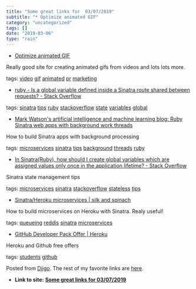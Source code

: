 ```yaml
---
title: "Some great links for  03/07/2019"
subtitle: "* Optimize animated GIF"
category: "uncategorized"
tags: []
date: "2019-03-06"
type: "rain"
---
```

* [Optimize animated GIF](<https://ezgif.com/optimize/ezgif-5-bca12753301f.gif>)

Really good site for creating animated gifs from videos and lots lots more.

tags: [video](<https://www.diigo.com/user/pitosalas/video>)
[gif](<https://www.diigo.com/user/pitosalas/gif>)
[animated](<https://www.diigo.com/user/pitosalas/animated>)
[pr](<https://www.diigo.com/user/pitosalas/pr>)
[marketing](<https://www.diigo.com/user/pitosalas/marketing>)

  * [ruby - Is a global variable defined inside a Sinatra route shared between requests? - Stack Overflow](<https://stackoverflow.com/questions/14388263/is-a-global-variable-defined-inside-a-sinatra-route-shared-between-requests>)

tags: [sinatra](<https://www.diigo.com/user/pitosalas/sinatra>)
[tips](<https://www.diigo.com/user/pitosalas/tips>)
[ruby](<https://www.diigo.com/user/pitosalas/ruby>)
[stackoverflow](<https://www.diigo.com/user/pitosalas/stackoverflow>)
[state](<https://www.diigo.com/user/pitosalas/state>)
[variables](<https://www.diigo.com/user/pitosalas/variables>)
[global](<https://www.diigo.com/user/pitosalas/global>)

  * [Mark Watson's artificial intelligence and machine learning blog: Ruby Sinatra web apps with background work threads](<http://blog.markwatson.com/2011/11/ruby-sinatra-web-apps-with-background.html>)

How to build Sinatra apps with background processing

tags: [microservices](<https://www.diigo.com/user/pitosalas/microservices>)
[sinatra](<https://www.diigo.com/user/pitosalas/sinatra>)
[tips](<https://www.diigo.com/user/pitosalas/tips>)
[background](<https://www.diigo.com/user/pitosalas/background>)
[threads](<https://www.diigo.com/user/pitosalas/threads>)
[ruby](<https://www.diigo.com/user/pitosalas/ruby>)

  * [In Sinatra(Ruby), how should I create global variables which are assigned values only once in the application lifetime? - Stack Overflow](<https://stackoverflow.com/questions/4525482/in-sinatraruby-how-should-i-create-global-variables-which-are-assigned-values>)

Sinatra state management tips

tags: [microservices](<https://www.diigo.com/user/pitosalas/microservices>)
[sinatra](<https://www.diigo.com/user/pitosalas/sinatra>)
[stackoverflow](<https://www.diigo.com/user/pitosalas/stackoverflow>)
[stateless](<https://www.diigo.com/user/pitosalas/stateless>)
[tips](<https://www.diigo.com/user/pitosalas/tips>)

  * [Sinatra/Heroku microservices | silk and spinach](<https://silkandspinach.net/2014/08/31/sinatraheroku-microservices/>)

How to build microservices on Heroku with Sinatra. Realy useful!

tags: [queueing](<https://www.diigo.com/user/pitosalas/queueing>)
[reddis](<https://www.diigo.com/user/pitosalas/reddis>)
[sinatra](<https://www.diigo.com/user/pitosalas/sinatra>)
[microservices](<https://www.diigo.com/user/pitosalas/microservices>)

  * [GitHub Developer Pack Offer | Heroku](<https://www.heroku.com/github-students>)

Heroku and Github free offers

tags: [students](<https://www.diigo.com/user/pitosalas/students>)
[github](<https://www.diigo.com/user/pitosalas/github>)

Posted from [Diigo](<https://www.diigo.com>). The rest of my favorite links
are [here](<https://www.diigo.com/user/pitosalas>).


* **Link to site:** **[Some great links for  03/07/2019](None)**